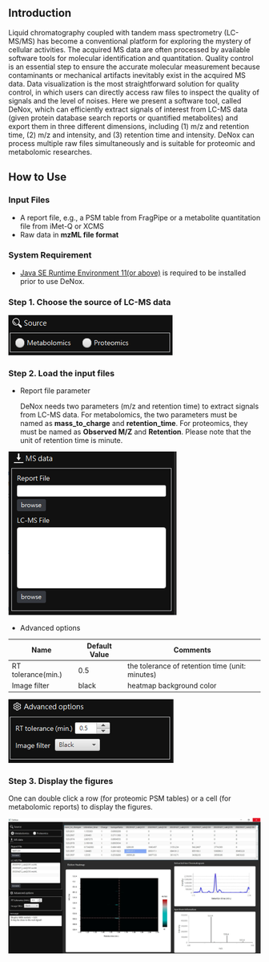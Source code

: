 ## Introduction

Liquid chromatography coupled with tandem mass spectrometry (LC-MS/MS) has become a conventional platform for exploring the mystery of cellular activities. The acquired MS data are often processed by available software tools for molecular identification and quantitation. Quality control is an essential step to ensure the accurate molecular measurement because contaminants or mechanical artifacts inevitably exist in the acquired MS data. Data visualization is the most straightforward solution for quality control, in which users can directly access raw files to inspect the quality of signals and the level of noises. Here we present a software tool, called DeNox, which can efficiently extract signals of interest from LC-MS data (given protein database search reports or quantified metabolites) and export them in three different dimensions, including (1) m/z and retention time, (2) m/z and intensity, and (3) retention time and intensity. DeNox can process multiple raw files simultaneously and is suitable for proteomic and metabolomic researches.

## How to Use

### Input Files
* A report file, e.g., a PSM table from FragPipe or a metabolite quantitation file from iMet-Q or XCMS
* Raw data in **mzML file format**

### System Requirement

- [Java SE Runtime Environment 11(or above)](https://www.oracle.com/java/technologies/javase/jdk11-archive-downloads.html) is required to be installed prior to use DeNox. 


### Step 1. Choose the source of LC-MS data

<img src="https://github.com/ICMOL/DeNox/blob/main/source.png">

### Step 2. Load the input files

- Report file parameter

  DeNox needs two parameters (m/z and retention time) to extract signals from LC-MS data. For metabolomics, the two parameters must be named as **mass_to_charge** and **retention_time**. For proteomics, they must be named as **Observed M/Z** and **Retention**. Please note that the unit of retention time is minute.

<img src="https://github.com/ICMOL/DeNox/blob/main/input.png">

- Advanced options

|        Name         |  Default Value | Comments |
|---------------------|----------------|------------------------------|
| RT tolerance(min.)  | 0.5            | the tolerance of retention time (unit: minutes) |
| Image filter        | black          | heatmap background color |

<img src="https://github.com/ICMOL/DeNox/blob/main/options.png">

### Step 3. Display the figures
One can double click a row (for proteomic PSM tables) or a cell (for metabolomic reports) to display the figures.

<img src="https://github.com/ICMOL/DeNox/blob/main/display.png">
